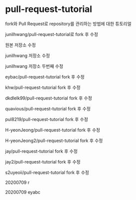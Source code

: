 # pull-request-tutorial
fork와 Pull Request로 repository를 관리하는 방법에 대한 튜토리얼

junilhwang/pull-request-tutorial로 fork 후 수정

원본 저장소 수정

junilhwang 저장소 수정

junilhwang 저장소 두번째 수정

eybac/pull-request-tutorial fork 후 수정


khw/pull-request-tutorial fork 후 수정

dkdlelk99/pull-request-tutorial fork 후 수정

quavious/pull-request-tutorial fork 후 수정

pul8219/pull-request-tutorial fork 후 수정

H-yeonJeong/pull-request-tutorial fork 후 수정

H-yeonJeong2/pull-request-tutorial fork 후 수정

jay/pull-request-tutorial fork 후 수정

jay2/pull-request-tutorial fork 후 수정

s2uyeoii/pull-request-tutorial fork 후 수정

20200709 r

20200709 eyabc

